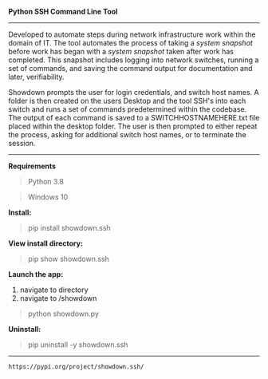 **Python SSH Command Line Tool**
___

Developed to automate steps during network infrastructure work within the domain of IT. The tool automates the process of taking a *system snapshot* before work has began with a *system snapshot* taken after work has completed. This snapshot includes logging into network switches, running a set of commands, and saving the command output for documentation and later, verifiability.

Showdown prompts the user for login credentials, and switch host names. A folder is then created on the users Desktop and the tool SSH's into each switch and runs a set of commands predetermined within the codebase. The output of each command is saved to a SWITCHHOSTNAMEHERE.txt file placed within the desktop folder. The user is then prompted to either repeat the process, asking for additional switch host names, or to terminate the session.
___

**Requirements**
>Python 3.8

>Windows 10

**Install:**

>pip install showdown.ssh

**View install directory:**

>pip show showdown.ssh

**Launch the app:**

1. navigate to directory 
2. navigate to /showdown
>python showdown.py

**Uninstall:**

>pip uninstall -y showdown.ssh
___

`https://pypi.org/project/showdown.ssh/`
